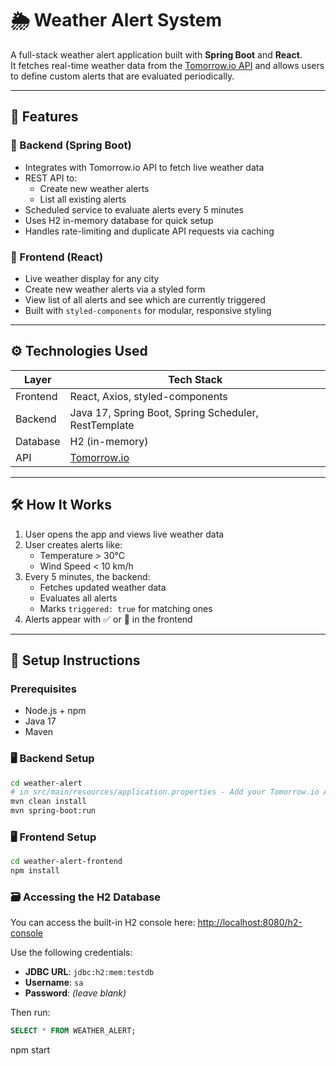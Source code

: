 # 🌦️ Weather Alert System

A full-stack weather alert application built with **Spring Boot** and **React**.  
It fetches real-time weather data from the [Tomorrow.io API](https://www.tomorrow.io/) and allows users to define custom
alerts that are evaluated periodically.

---

## 🚀 Features

### 🔧 Backend (Spring Boot)

- Integrates with Tomorrow.io API to fetch live weather data
- REST API to:
    - Create new weather alerts
    - List all existing alerts
- Scheduled service to evaluate alerts every 5 minutes
- Uses H2 in-memory database for quick setup
- Handles rate-limiting and duplicate API requests via caching

### 🎨 Frontend (React)

- Live weather display for any city
- Create new weather alerts via a styled form
- View list of all alerts and see which are currently triggered
- Built with `styled-components` for modular, responsive styling

---

## ⚙️ Technologies Used

| Layer    | Tech Stack                                           |
|----------|------------------------------------------------------|
| Frontend | React, Axios, styled-components                      |
| Backend  | Java 17, Spring Boot, Spring Scheduler, RestTemplate |
| Database | H2 (in-memory)                                       |
| API      | [Tomorrow.io](https://www.tomorrow.io/)              |

---

## 🛠️ How It Works

1. User opens the app and views live weather data
2. User creates alerts like:
    - Temperature > 30°C
    - Wind Speed < 10 km/h
3. Every 5 minutes, the backend:
    - Fetches updated weather data
    - Evaluates all alerts
    - Marks `triggered: true` for matching ones
4. Alerts appear with ✅ or 🚨 in the frontend

---

## 🔧 Setup Instructions

### Prerequisites

- Node.js + npm
- Java 17
- Maven

### 🖥️ Backend Setup

```bash
cd weather-alert
# in src/main/resources/application.properties - Add your Tomorrow.io API key to application.properties
mvn clean install
mvn spring-boot:run
```

### 🖥️ Frontend Setup
```bash
cd weather-alert-frontend
npm install
```

### 🗃️ Accessing the H2 Database

You can access the built-in H2 console here: [http://localhost:8080/h2-console](http://localhost:8080/h2-console)

Use the following credentials:

- **JDBC URL**: `jdbc:h2:mem:testdb`
- **Username**: `sa`
- **Password**: *(leave blank)*

Then run:

```sql
SELECT * FROM WEATHER_ALERT;
```
npm start
```
